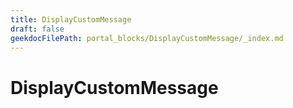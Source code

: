 ```yaml
---
title: DisplayCustomMessage
draft: false
geekdocFilePath: portal_blocks/DisplayCustomMessage/_index.md
---
```

# DisplayCustomMessage